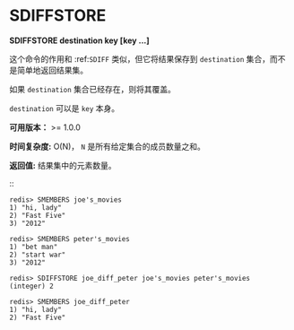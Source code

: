 # SDIFFSTORE


**SDIFFSTORE destination key [key ...]**

这个命令的作用和 :ref:`SDIFF` 类似，但它将结果保存到 ``destination`` 集合，而不是简单地返回结果集。

如果 ``destination`` 集合已经存在，则将其覆盖。

``destination`` 可以是 ``key`` 本身。

**可用版本：**
    >= 1.0.0

**时间复杂度:**
    O(N)， ``N`` 是所有给定集合的成员数量之和。

**返回值:**
    结果集中的元素数量。

::

    redis> SMEMBERS joe's_movies
    1) "hi, lady"
    2) "Fast Five"
    3) "2012"   

    redis> SMEMBERS peter's_movies
    1) "bet man"
    2) "start war"
    3) "2012"

    redis> SDIFFSTORE joe_diff_peter joe's_movies peter's_movies
    (integer) 2

    redis> SMEMBERS joe_diff_peter
    1) "hi, lady"
    2) "Fast Five"
